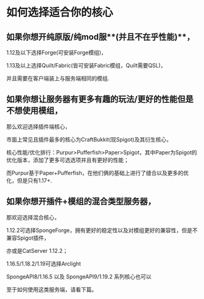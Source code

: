 # 如何选择适合你的核心

## 如果你想开纯原版/纯mod服**(并且不在乎性能)**，

1.12及以下选择Forge(可安装Forge模组)，

1.13及以上选择Quilt/Fabric(皆可安装Fabric模组，Quilt需要QSL)，

并且需要在客户端装上与服务端相同的模组.

## 如果你想让服务器有更多有趣的玩法/更好的性能但是不想使用模组，

那么欢迎选择插件端核心，

市面上常见且插件最多的核心为CraftBukkit(现Spigot)及其衍生核心，

核心性能/优化排行：Purpur>Pufferfish>Paper>Spigot，其中Paper为Spigot的优化版本，添加了更多可选选项并且有更好的性能；

而Purpur基于Paper+Pufferfish，在他们俩的基础上进行了缝合以及更多的优化，但是只有1.17+.

## 如果你想开插件+模组的混合类型服务器，

那欢迎选择混合核心，

1.12.2可选择SpongeForge，拥有更好的稳定性以及对模组更好的兼容性，但是不兼容Spigot插件，

亦或是CatServer 1.12.2；

1.16.5/1.18.2/1.19可选择Arclight

SpongeAPI8/1.16.5 以及 SpongeAPI9/1.19.2 系列核心也可以

至于如何使用这类服务端，请看下篇。